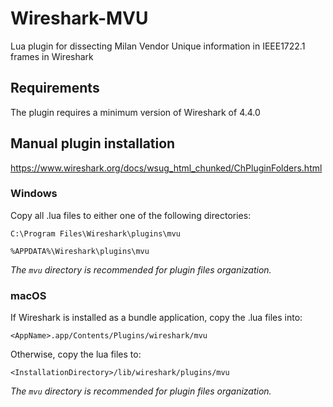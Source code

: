 # Wireshark-MVU

Lua plugin for dissecting Milan Vendor Unique information in IEEE1722.1 frames in Wireshark

## Requirements

The plugin requires a minimum version of Wireshark of 4.4.0

## Manual plugin installation

https://www.wireshark.org/docs/wsug_html_chunked/ChPluginFolders.html

### Windows

Copy all .lua files to either one of the following directories:

```
C:\Program Files\Wireshark\plugins\mvu
```

```
%APPDATA%\Wireshark\plugins\mvu
```

_The `mvu` directory is recommended for plugin files organization._

### macOS

If Wireshark is installed as a bundle application, copy the .lua files into:

```
<AppName>.app/Contents/Plugins/wireshark/mvu
```

Otherwise, copy the lua files to:

```
<InstallationDirectory>/lib/wireshark/plugins/mvu
```

_The `mvu` directory is recommended for plugin files organization._
